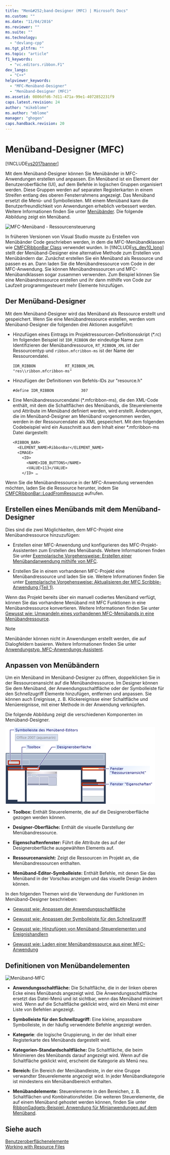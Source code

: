 ```yaml
---
title: "Men&#252;band-Designer (MFC) | Microsoft Docs"
ms.custom: ""
ms.date: "11/04/2016"
ms.reviewer: ""
ms.suite: ""
ms.technology: 
  - "devlang-cpp"
ms.tgt_pltfrm: ""
ms.topic: "article"
f1_keywords: 
  - "vc.editors.ribbon.F1"
dev_langs: 
  - "C++"
helpviewer_keywords: 
  - "MFC-Menüband-Designer"
  - "Menüband-Designer (MFC)"
ms.assetid: 0806dfd6-7d11-471a-99e1-4072852231f9
caps.latest.revision: 24
author: "mikeblome"
ms.author: "mblome"
manager: "ghogen"
caps.handback.revision: 20
---
```

# Men&#252;band-Designer (MFC)
[!INCLUDE[vs2017banner](../assembler/inline/includes/vs2017banner.md)]

Mit dem Menüband\-Designer können Sie Menübänder in MFC\-Anwendungen erstellen und anpassen.  Ein Menüband ist ein Element der Benutzeroberfläche \(UI\), auf dem Befehle in logischen Gruppen organisiert werden.  Diese Gruppen werden auf separaten Registerkarten in einem Streifen entlang des oberen Fensterrahmens angezeigt.  Das Menüband ersetzt die Menü\- und Symbolleisten.  Mit einem Menüband kann die Benutzerfreundlichkeit von Anwendungen erheblich verbessert werden.  Weitere Informationen finden Sie unter [Menübänder](http://go.microsoft.com/fwlink/?LinkId=129233).  Die folgende Abbildung zeigt ein Menüband.  
  
 ![MFC&#45;Menüband &#45; Ressourcensteuerung](../mfc/media/ribbon_no_callouts.png "Ribbon\_No\_Callouts")  
  
 In früheren Versionen von Visual Studio musste zu Erstellen von Menübänder Code geschrieben werden, in dem die MFC\-Menübandklassen wie [CMFCRibbonBar Class](../mfc/reference/cmfcribbonbar-class.md) verwendet wurden.  In [!INCLUDE[vs_dev10_long](../build/includes/vs_dev10_long_md.md)] stellt der Menüband\-Designer eine alternative Methode zum Erstellen von Menübändern dar. Zunächst erstellen Sie ein Menüband als Ressource und passen es an.  Dann laden Sie die Menübandressource vom Code in der MFC\-Anwendung.  Sie können Menübandressourcen und MFC\-Menübandklassen sogar zusammen verwenden.  Zum Beispiel können Sie eine Menübandressource erstellen und ihr dann mithilfe von Code zur Laufzeit programmgesteuert mehr Elemente hinzufügen.  
  
## Der Menüband\-Designer  
 Mit dem Menüband\-Designer wird das Menüband als Ressource erstellt und gespeichert.  Wenn Sie eine Menübandressource erstellen, werden vom Menüband\-Designer die folgenden drei Aktionen ausgeführt:  
  
-   Hinzufügen eines Eintrags im Projektressourcen\-Definitionsskript \(\*.rc\)  Im folgenden Beispiel ist `IDR_RIBBON` der eindeutige Name zum Identifizieren der Menübandressource, `RT_RIBBON_XML` ist der Ressourcentyp und `ribbon.mfcribbon-ms` ist der Name der Ressourcendatei.  
  
    ```  
    IDR_RIBBON             RT_RIBBON_XML                      "res\\ribbon.mfcribbon-ms"  
    ```  
  
-   Hinzufügen der Definitionen von Befehls\-IDs zur "resource.h"  
  
    ```  
    #define IDR_RIBBON            307  
    ```  
  
-   Eine Menübandressourcendatei \(\*.mfcribbon\-ms\), die den XML\-Code enthält, mit dem die Schaltflächen des Menübands, die Steuerelemente und Attribute im Menüband definiert werden, wird erstellt.  Änderungen, die im Menüband\-Designer am Menüband vorgenommen werden, werden in der Ressourcendatei als XML gespeichert.  Mit dem folgenden Codebeispiel wird ein Ausschnitt aus dem Inhalt einer \*.mfcribbon\-ms Datei dargestellt:  
  
    ```  
    <RIBBON_BAR>  
      <ELEMENT_NAME>RibbonBar</ELEMENT_NAME>  
      <IMAGE>  
        <ID>  
          <NAME>IDB_BUTTONS</NAME>  
          <VALUE>113</VALUE>  
        </ID> …  
    ```  
  
 Wenn Sie die Menübandressource in der MFC\-Anwendung verwenden möchten, laden Sie die Ressource herunter, indem Sie [CMFCRibbonBar::LoadFromResource](../Topic/CMFCRibbonBar::LoadFromResource.md) aufrufen.  
  
## Erstellen eines Menübands mit dem Menüband\-Designer  
 Dies sind die zwei Möglichkeiten, dem MFC\-Projekt eine Menübandressource hinzuzufügen:  
  
-   Erstellen einer MFC\-Anwendung und konfigurieren des MFC\-Projekt\-Assistenten zum Erstellen des Menübands.  Weitere Informationen finden Sie unter [Exemplarische Vorgehensweise: Erstellen einer Menübandanwendung mithilfe von MFC](../mfc/walkthrough-creating-a-ribbon-application-by-using-mfc.md).  
  
-   Erstellen Sie in einem vorhandenen MFC\-Projekt eine Menübandressource und laden Sie sie.  Weitere Informationen finden Sie unter [Exemplarische Vorgehensweise: Aktualisieren der MFC Scribble\-Anwendung \(Teil 1\)](../mfc/walkthrough-updating-the-mfc-scribble-application-part-1.md).  
  
 Wenn das Projekt bereits über ein manuell codiertes Menüband verfügt, können Sie das vorhandene Menüband mit MFC Funktionen in eine Menübandressource konvertieren.  Weitere Informationen finden Sie unter [Gewusst wie: Umwandeln eines vorhandenen MFC\-Menübands in eine Menübandressource](../mfc/how-to-convert-an-existing-mfc-ribbon-to-a-ribbon-resource.md).  
  
> [!NOTE]
>  Menübänder können nicht in Anwendungen erstellt werden, die auf Dialogfeldern basieren.  Weitere Informationen finden Sie unter [Anwendungstyp, MFC\-Anwendungs\-Assistent](../mfc/reference/application-type-mfc-application-wizard.md).  
  
## Anpassen von Menübändern  
 Um ein Menüband im Menüband\-Designer zu öffnen, doppelklicken Sie in der Ressourcenansicht auf die Menübandressource.  Im Designer können Sie dem Menüband, der Anwendungsschaltfläche oder der Symbolleiste für den Schnellzugriff Elemente hinzufügen, entfernen und anpassen.  Sie können auch Ereignisse, z. B. Klickereignisse einer Schaltfläche und Menüereignisse, mit einer Methode in der Anwendung verknüpfen.  
  
 Die folgende Abbildung zeigt die verschiedenen Komponenten im Menüband\-Designer.  
  
 ![MFC&#45;Menüband&#45;Designer](../mfc/media/ribbon_designer.png "Ribbon\_Designer")  
  
-   **Toolbox:** Enthält Steuerelemente, die auf die Designeroberfläche gezogen werden können.  
  
-   **Designer\-Oberfläche:** Enthält die visuelle Darstellung der Menübandressource.  
  
-   **Eigenschaftenfenster:** Führt die Attribute des auf der Designeroberfläche ausgewählten Elements auf.  
  
-   **Ressourcenansicht:** Zeigt die Ressourcen im Projekt an, die Menübandressourcen enthalten.  
  
-   **Menüband\-Editor\-Symbolleiste:** Enthält Befehle, mit denen Sie das Menüband in der Vorschau anzeigen und das visuelle Design ändern können.  
  
 In den folgenden Themen wird die Verwendung der Funktionen im Menüband\-Designer beschrieben:  
  
-   [Gewusst wie: Anpassen der Anwendungsschaltfläche](../mfc/how-to-customize-the-application-button.md)  
  
-   [Gewusst wie: Anpassen der Symbolleiste für den Schnellzugriff](../mfc/how-to-customize-the-quick-access-toolbar.md)  
  
-   [Gewusst wie: Hinzufügen von Menüband\-Steuerelementen und Ereignishandlern](../mfc/how-to-add-ribbon-controls-and-event-handlers.md)  
  
-   [Gewusst wie: Laden einer Menübandressource aus einer MFC\-Anwendung](../mfc/how-to-load-a-ribbon-resource-from-an-mfc-application.md)  
  
## Definitionen von Menübandelementen  
 ![Menüband&#45;MFC](../mfc/media/ribbon.png "Ribbon")  
  
-   **Anwendungsschaltfläche:** Die Schaltfläche, die in der linken oberen Ecke eines Menübands angezeigt wird.  Die Anwendungsschaltfläche ersetzt das Datei\-Menü und ist sichtbar, wenn das Menüband minimiert wird.  Wenn auf die Schaltfläche geklickt wird, wird ein Menü mit einer Liste von Befehlen angezeigt.  
  
-   **Symbolleiste für den Schnellzugriff:** Eine kleine, anpassbare Symbolleiste, in der häufig verwendete Befehle angezeigt werden.  
  
-   **Kategorie**: die logische Gruppierung, in der der Inhalt einer Registerkarte des Menübands dargestellt wird.  
  
-   **Kategorien\-Standardschaltfläche:** Die Schaltfläche, die beim Minimieren des Menübands darauf angezeigt wird.  Wenn auf die Schaltfläche geklickt wird, erscheint die Kategorie als Menü neu.  
  
-   **Bereich:** Ein Bereich der Menübandleiste, in der eine Gruppe verwandter Steuerelemente angezeigt wird.  In jeder Menübandkategorie ist mindestens ein Menübandbereich enthalten.  
  
-   **Menübandelemente:** Steuerelemente in den Bereichen, z. B. Schaltflächen und Kombinationsfelder.  Die weiteren Steuerelemente, die auf einem Menüband gehostet werden können, finden Sie unter [RibbonGadgets\-Beispiel: Anwendung für Minianwendungen auf dem Menüband](../top/visual-cpp-samples.md).  
  
## Siehe auch  
 [Benutzeroberflächenelemente](../mfc/user-interface-elements-mfc.md)   
 [Working with Resource Files](../mfc/working-with-resource-files.md)